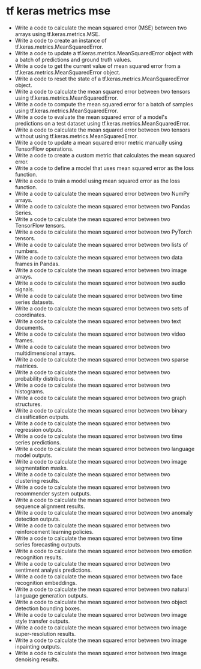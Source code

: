 # tf keras metrics mse

- Write a code to calculate the mean squared error (MSE) between two arrays using tf.keras.metrics.MSE.
- Write a code to create an instance of tf.keras.metrics.MeanSquaredError.
- Write a code to update a tf.keras.metrics.MeanSquaredError object with a batch of predictions and ground truth values.
- Write a code to get the current value of mean squared error from a tf.keras.metrics.MeanSquaredError object.
- Write a code to reset the state of a tf.keras.metrics.MeanSquaredError object.
- Write a code to calculate the mean squared error between two tensors using tf.keras.metrics.MeanSquaredError.
- Write a code to compute the mean squared error for a batch of samples using tf.keras.metrics.MeanSquaredError.
- Write a code to evaluate the mean squared error of a model's predictions on a test dataset using tf.keras.metrics.MeanSquaredError.
- Write a code to calculate the mean squared error between two tensors without using tf.keras.metrics.MeanSquaredError.
- Write a code to update a mean squared error metric manually using TensorFlow operations.
- Write a code to create a custom metric that calculates the mean squared error.
- Write a code to define a model that uses mean squared error as the loss function.
- Write a code to train a model using mean squared error as the loss function.
- Write a code to calculate the mean squared error between two NumPy arrays.
- Write a code to calculate the mean squared error between two Pandas Series.
- Write a code to calculate the mean squared error between two TensorFlow tensors.
- Write a code to calculate the mean squared error between two PyTorch tensors.
- Write a code to calculate the mean squared error between two lists of numbers.
- Write a code to calculate the mean squared error between two data frames in Pandas.
- Write a code to calculate the mean squared error between two image arrays.
- Write a code to calculate the mean squared error between two audio signals.
- Write a code to calculate the mean squared error between two time series datasets.
- Write a code to calculate the mean squared error between two sets of coordinates.
- Write a code to calculate the mean squared error between two text documents.
- Write a code to calculate the mean squared error between two video frames.
- Write a code to calculate the mean squared error between two multidimensional arrays.
- Write a code to calculate the mean squared error between two sparse matrices.
- Write a code to calculate the mean squared error between two probability distributions.
- Write a code to calculate the mean squared error between two histograms.
- Write a code to calculate the mean squared error between two graph structures.
- Write a code to calculate the mean squared error between two binary classification outputs.
- Write a code to calculate the mean squared error between two regression outputs.
- Write a code to calculate the mean squared error between two time series predictions.
- Write a code to calculate the mean squared error between two language model outputs.
- Write a code to calculate the mean squared error between two image segmentation masks.
- Write a code to calculate the mean squared error between two clustering results.
- Write a code to calculate the mean squared error between two recommender system outputs.
- Write a code to calculate the mean squared error between two sequence alignment results.
- Write a code to calculate the mean squared error between two anomaly detection outputs.
- Write a code to calculate the mean squared error between two reinforcement learning policies.
- Write a code to calculate the mean squared error between two time series forecasting outputs.
- Write a code to calculate the mean squared error between two emotion recognition results.
- Write a code to calculate the mean squared error between two sentiment analysis predictions.
- Write a code to calculate the mean squared error between two face recognition embeddings.
- Write a code to calculate the mean squared error between two natural language generation outputs.
- Write a code to calculate the mean squared error between two object detection bounding boxes.
- Write a code to calculate the mean squared error between two image style transfer outputs.
- Write a code to calculate the mean squared error between two image super-resolution results.
- Write a code to calculate the mean squared error between two image inpainting outputs.
- Write a code to calculate the mean squared error between two image denoising results.